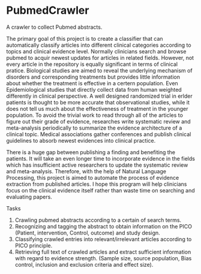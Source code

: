 # PubmedCrawler
A crawler to collect Pubmed abstracts.

The primary goal of this project is to create a classifier that can automatically classify articles into different clinical categories according to topics and clinical evidence level. Normally clinicians search and browse pubmed to acquir newest updates for articles in related fields. However, not every article in the repository is equally significant in terms of clinical pratice. Biological studies are aimed to reveal the underlying mechanism of disorders and corresponding treatments but provides little information about whether the treatment is effective in a certern population. Even Epidemiological studies that directly collect data from human weighted differently in clinical perspective. A well designed randomized trial in erlder patients is thought to be more accurate that observational studies, while it does not tell us much about the effectiveness of treatment in the younger population. To avoid the trivial work to read through all of the articles to figure out their grade of evidence, researches write systematic review and meta-analysis periodically to summarize the evidence architecture of a clinical topic. Medical associations gather conferences and publish clinical guidelines to absorb newest evidences into clinical practice.

There is a huge gap between publishing a finding and benefiting the patients. It will take an even longer time to incorporate evidence in the fields which has insufficient active researchers to update the systematic review and meta-analysis. Therefore, with the help of Natural Language Processing, this project is aimed to automate the process of evidence extraction from published articles. I hope this program will help clinicians focus on the clinical evidence itself rather than waste time on searching and evaluating papers.

Tasks
1. Crawling pubmed abstracts according to a certain of search terms.
2. Recognizing and tagging the abstract to obtain information on the PICO (Patient, intervention, Control, outcome) and study design.
3. Classifying crawled entries into relevant/irrelevant articles according to PICO principle.
4. Retrieving full text of crawled articles and extract sufficient information with regard to evidence strength. (Sample size, source population, Bias control, inclusion and exclusion criteria and effect size).
